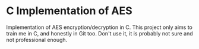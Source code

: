 # C Implementation of AES
Implementation of AES encryption/decryption in C.
This project only aims to train me in C, and honestly in Git too. Don't use it, it is probably not sure and not professional enough.
